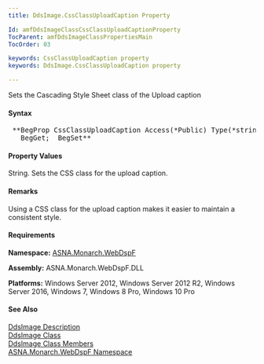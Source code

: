 ```yaml
---
title: DdsImage.CssClassUploadCaption Property

Id: amfDdsImageClassCssClassUploadCaptionProperty
TocParent: amfDdsImageClassPropertiesMain
TocOrder: 03

keywords: CssClassUploadCaption property
keywords: DdsImage.CssClassUploadCaption property

---
```


Sets the Cascading Style Sheet class of the Upload caption

#### Syntax
<pre class="prettyprint"> **BegProp CssClassUploadCaption Access(*Public) Type(*string)
   BegGet;  BegSet** </pre>

#### Property Values
String. Sets the CSS class for the upload caption. 

#### Remarks
Using a CSS class for the upload caption makes it easier to maintain a consistent style.

#### Requirements
**Namespace:** [ASNA.Monarch.WebDspF](amfWebDspFNamespace.html)

**Assembly:** ASNA.Monarch.WebDspF.DLL

**Platforms:** Windows Server 2012, Windows Server 2012 R2, Windows Server 2016, Windows 7, Windows 8 Pro, Windows 10 Pro

#### See Also
[DdsImage Description](amfUnderstandingImageControls.html)<br /> [ DdsImage Class](amfDdsImageClass.html) <br /> [ DdsImage Class Members](amfDdsImageClassMembers.html) <br /> [ ASNA.Monarch.WebDspF Namespace](amfWebDspFNamespace.html) 
